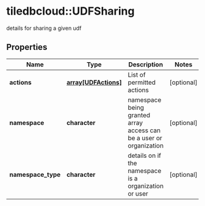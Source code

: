 # tiledbcloud::UDFSharing

details for sharing a given udf
## Properties
Name | Type | Description | Notes
------------ | ------------- | ------------- | -------------
**actions** | [**array[UDFActions]**](UDFActions.md) | List of permitted actions | [optional] 
**namespace** | **character** | namespace being granted array access can be a user or organization | [optional] 
**namespace_type** | **character** | details on if the namespace is a organization or user | [optional] 


